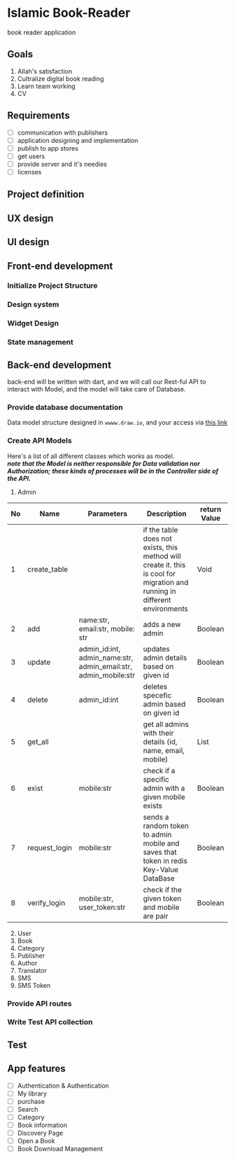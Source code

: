 # Islamic Book-Reader
book reader application

## Goals
1. Allah's satisfaction
2. Cultralize digital book reading
3. Learn team working
4. CV

## Requirements
- [ ] communication with publishers
- [ ] application designing and implementation
- [ ] publish to app stores
- [ ] get users
- [ ] provide server and it's needies
- [ ] licenses

## Project definition
## UX design
## UI design
## Front-end development
### Initialize Project Structure
### Design system
### Widget Design
### State management
## Back-end development
back-end will be written with dart, and we will call our Rest-ful API to 
interact with Model, and the model will take care of Database.
### Provide database documentation
Data model structure designed in ```wwww.draw.io```, and your access via [this 
link](https://drive.google.com/file/d/1vgvq7cNwpcDk_zDo7BsD71i2DSW-TX6h/view?usp=sharing)
### Create API Models
Here's a list of all different classes which works as model.
<br>
**_note that the Model is neither responsible for Data validation nor 
Authorization; these kinds of processes will be in the Controller side of 
the API._**
1. Admin

| No | Name | Parameters | Description | return Value |
|-|-|-|-|-|
| 1 | create_table |  | if the table does not exists, this method will create it. this is cool for migration and running in different environments | Void |
| 2 | add | name:str, email:str, mobile: str | adds a new admin | Boolean |
| 3 | update | admin_id:int, admin_name:str, admin_email:str,  admin_mobile:str | updates admin details based on given id | Boolean |
| 4 | delete | admin_id:int | deletes specefic admin based on given id | Boolean |
| 5 | get_all |  | get all admins with their details (id, name, email, mobile) | List |
| 6 | exist | mobile:str | check if a specific admin with a given mobile exists | Boolean |
| 7 | request_login | mobile:str | sends a random token to admin mobile and saves that token in redis Key-Value DataBase | Boolean |
| 8 | verify_login | mobile:str, user_token:str | check if the given token and mobile are pair | Boolean |

2. User
3. Book
4. Category
5. Publisher
6. Author
7. Translator
8. SMS
9. SMS Token
### Provide API routes
### Write Test API collection
## Test

## App features
- [ ] Authentication & Authentication
- [ ] My library
- [ ] purchase
- [ ] Search
- [ ] Category
- [ ] Book information
- [ ] Discovery Page
- [ ] Open a Book
- [ ] Book Download Management
